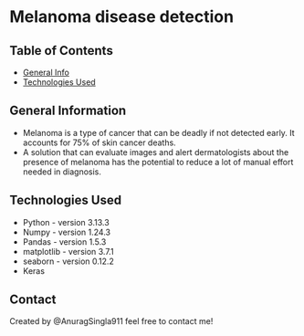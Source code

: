 # Melanoma disease detection

## Table of Contents
* [General Info](#general-information)
* [Technologies Used](#technologies-used)


## General Information
- Melanoma is a type of cancer that can be deadly if not detected early. It accounts for 75% of skin cancer deaths.
- A solution that can evaluate images and alert dermatologists about the presence of melanoma has the potential to reduce a lot of manual effort needed in diagnosis.


## Technologies Used
- Python - version 3.13.3
- Numpy - version 1.24.3
- Pandas - version 1.5.3
- matplotlib -  version 3.7.1
- seaborn - version 0.12.2
- Keras


## Contact
Created by @AnuragSingla911 feel free to contact me!


<!-- Optional -->
<!-- ## License -->
<!-- This project is open source and available under the [... License](). -->

<!-- You don't have to include all sections - just the one's relevant to your project -->
